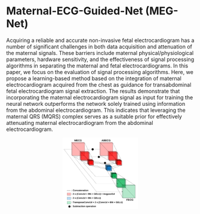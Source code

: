 # Maternal-ECG-Guided-Net (MEG-Net)
Acquiring a reliable and accurate non-invasive fetal electrocardiogram has a number of significant challenges in both data acquisition and attenuation of the maternal signals. These barriers include maternal physical/physiological parameters, hardware sensitivity, and the effectiveness of signal processing algorithms in separating the maternal and fetal electrocardiograms. In this paper, we focus on the evaluation of signal processing algorithms. Here, we propose a learning-based method based on the integration of maternal electrocardiogram acquired from the chest as guidance for transabdominal fetal electrocardiogram signal extraction. The results demonstrate that incorporating the maternal electrocardiogram signal as input for training the neural network outperforms the network solely trained using information from the abdominal electrocardiogram. This indicates that leveraging the maternal QRS (MQRS) complex serves as a suitable prior for effectively attenuating maternal electrocardiogram from the abdominal electrocardiogram.

<p align="center"><img src="/images/meg-net.svg" width="40%">
